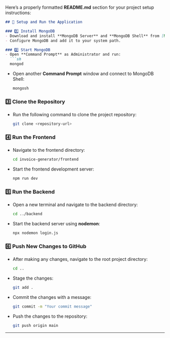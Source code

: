 Here’s a properly formatted **README.md** section for your project setup instructions:  

```md
## 🚀 Setup and Run the Application

### 1️⃣ Install MongoDB  
- Download and install **MongoDB Server** and **MongoDB Shell** from [MongoDB's official website](https://www.mongodb.com/try/download/community).  
- Configure MongoDB and add it to your system path.

### 2️⃣ Start MongoDB  
- Open **Command Prompt** as Administrator and run:  
  ```sh
  mongod
  ```
- Open another **Command Prompt** window and connect to MongoDB Shell:  
  ```sh
  mongosh
  ```

### 3️⃣ Clone the Repository  
- Run the following command to clone the project repository:  
  ```sh
  git clone <repository-url>
  ```

### 4️⃣ Run the Frontend  
- Navigate to the frontend directory:  
  ```sh
  cd invoice-generator/frontend
  ```
- Start the frontend development server:  
  ```sh
  npm run dev
  ```

### 5️⃣ Run the Backend  
- Open a new terminal and navigate to the backend directory:  
  ```sh
  cd ../backend
  ```
- Start the backend server using **nodemon**:  
  ```sh
  npx nodemon login.js
  ```

### 6️⃣ Push New Changes to GitHub  
- After making any changes, navigate to the root project directory:  
  ```sh
  cd ..
  ```
- Stage the changes:  
  ```sh
  git add .
  ```
- Commit the changes with a message:  
  ```sh
  git commit -m "Your commit message"
  ```
- Push the changes to the repository:  
  ```sh
  git push origin main
  ```

---
